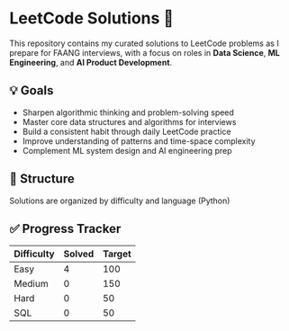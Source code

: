 # LeetCode Solutions 🚀

This repository contains my curated solutions to LeetCode problems as I prepare for FAANG interviews, with a focus on roles in **Data Science**, **ML Engineering**, and **AI Product Development**.

## 💡 Goals
- Sharpen algorithmic thinking and problem-solving speed
- Master core data structures and algorithms for interviews
- Build a consistent habit through daily LeetCode practice
- Improve understanding of patterns and time-space complexity
- Complement ML system design and AI engineering prep

## 🧱 Structure
Solutions are organized by difficulty and language (Python) 

## ✅ Progress Tracker
| Difficulty | Solved | Target |
|------------|--------|--------|
| Easy       | 4      | 100    |
| Medium     | 0      | 150    |
| Hard       | 0      | 50     |
| SQL        | 0      | 50     |
 

